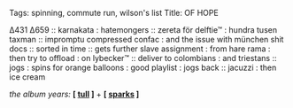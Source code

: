Tags: spinning, commute run, wilson's list
Title: OF HOPE
  
∆431 ∆659 :: karnakata : hatemongers :: zereta för delftie™ : hundra tusen taxman :: impromptu compressed confac : and the issue with münchen shit docs :: sorted in time :: gets further slave assignment : from hare rama : then try to offload : on lybecker™ :: deliver to colombians : and triestans :: jogs : spins for orange balloons : good playlist : jogs back :: jacuzzi : then ice cream  
  
_the album years:_ **[ [tull](https://rateyourmusic.com/release/album/jethro-tull/stormwatch/) ]** + **[ [sparks](https://rateyourmusic.com/release/album/sparks/n-1-in-heaven/) ]**  
